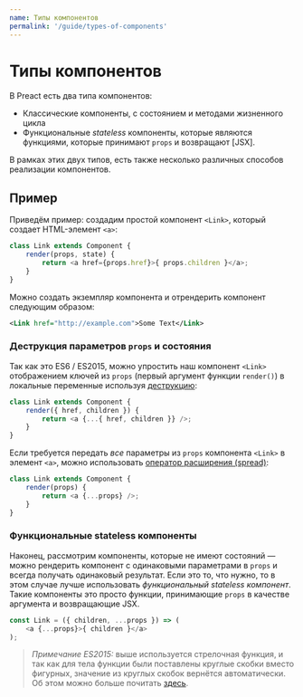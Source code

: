 ```yaml
---
name: Типы компонентов
permalink: '/guide/types-of-components'
---
```


# Типы компонентов


В Preact есть два типа компонентов:

- Классические компоненты, с состоянием и методами жизненного цикла
- Функциональные _stateless_ компоненты, которые являются функциями, которые принимают `props` и возвращают [JSX].

В рамках этих двух типов, есть также несколько различных способов реализации компонентов.


## Пример

Приведём пример: создадим простой компонент `<Link>`, который создает HTML-элемент `<a>`:

```js
class Link extends Component {
	render(props, state) {
		return <a href={props.href}>{ props.children }</a>;
	}
}
```

Можно создать экземпляр компонента и отрендерить компонент следующим образом:

```xml
<Link href="http://example.com">Some Text</Link>
```


### Деструкция параметров `props` и состояния

Так как это ES6 / ES2015, можно упростить наш компонент `<Link>` отображением ключей из `props` (первый аргумент функции `render()`) в локальные переменные используя [деструкцию](https://github.com/lukehoban/es6features#destructuring):

```js
class Link extends Component {
	render({ href, children }) {
		return <a {...{ href, children }} />;
	}
}
```

Если требуется передать _все_ параметры из `props` компонента `<Link>` в элемент `<a>`, можно использовать [оператор расширения (spread)](https://developer.mozilla.org/en-US/docs/Web/JavaScript/Reference/Operators/Spread_operator):

```js
class Link extends Component {
	render(props) {
		return <a {...props} />;
	}
}
```


### Функциональные stateless компоненты

Наконец, рассмотрим компоненты, которые не имеют состояний — можно рендерить компонент с одинаковыми параметрами в `props` и всегда получать одинаковый результат. Если это то, что нужно, то в этом случае лучше использовать _функциональный stateless компонент_. Такие компоненты это просто функции, принимающие `props` в качестве аргумента и возвращающие JSX.

```js
const Link = ({ children, ...props }) => (
	<a {...props}>{ children }</a>
);
```

> *Примечание ES2015:* выше используется стрелочная функция, и так как для тела функции были поставлены круглые скобки вместо фигурных, значение из круглых скобок вернётся автоматически. Об этом можно больше почитать [здесь](https://github.com/lukehoban/es6features#arrows).
